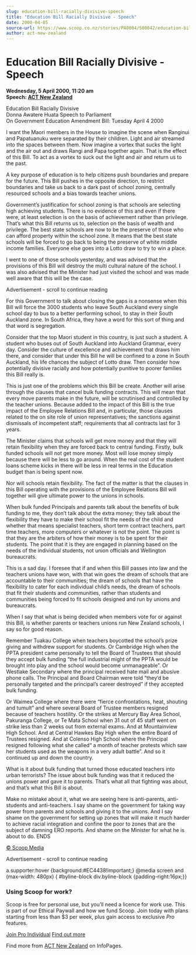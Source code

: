 ```yaml
---
slug: education-bill-racially-divisive-speech
title: "Education Bill Racially Divisive - Speech"
date: 2000-04-05
source-url: https://www.scoop.co.nz/stories/PA0004/S00042/education-bill-racially-divisive-speech.htm
author: act-new-zealand
---
```

Education Bill Racially Divisive - Speech
=========================================

**Wednesday, 5 April 2000, 11:20 am**  
**Speech: [ACT New Zealand](https://info.scoop.co.nz/ACT_New_Zealand)**

Education Bill Racially Divisive  
Donna Awatere Huata Speech to Parliament  
On Government Education Amendment Bill: Tuesday April 4 2000

I want the Maori members in the House to imagine the scene when Ranginui and Papatuanuku were separated by their children. Light and air streamed into the spaces between them. Now imagine a vortex that sucks the light and the air out and draws Rangi and Papa together again. That is the effect of this Bill. To act as a vortex to suck out the light and air and return us to the past.

A key purpose of education is to help citizens push boundaries and prepare for the future. This Bill pushes in the opposite direction, to restrict boundaries and take us back to a dark past of school zoning, centrally resourced schools and a bias towards teacher unions.

Government’s justification for school zoning is that schools are selecting high achieving students. There is no evidence of this and even if there were, at least selection is on the basis of achievement rather than privilege. That’s what this Bill returns us to, selection on the basis of wealth and privilege. The best state schools are now to be the preserve of those who can afford property within the school zone. It means that the best state schools will be forced to go back to being the preserve of white middle income families. Everyone else goes into a Lotto draw to try to win a place.

I went to one of those schools yesterday, and was advised that the provisions of this Bill will destroy the multi cultural nature of the school. I was also advised that the Minister had just visited the school and was made well aware that this will be the case.

Advertisement - scroll to continue reading





For this Government to talk about closing the gaps is a nonsense when this Bill will force the 3000 students who leave South Auckland every single school day to bus to a better performing school, to stay in their South Auckland zone. In South Africa, they have a word for this sort of thing and that word is segregation.

Consider that the top Maori student in this country, is just such a student. A student who buses out of South Auckland into Auckland Grammar, every day. Consider the culture of excellence and achievement that draws him there, and consider that under this Bill he will be confined to a zone in South Auckland, his life chances the subject of Lotto draw. Then consider how potentially divisive racially and how potentially punitive to poorer families this Bill really is.

This is just one of the problems which this Bill be create. Another will arise through the clauses that cancel bulk funding contracts. This will mean that every move parents make in the future, will be scrutinised and controlled by the teacher unions. Because added to the impact of this Bill is the true impact of the Employee Relations Bill and, in particular, those clauses related to the on site role of union representatives; the sanctions against dismissals of incompetent staff; requirements that all contracts last for 3 years.

The Minister claims that schools will get more money and that they will retain flexibility when they are forced back to central funding. Firstly, bulk funded schools will not get more money. Most will lose money simply because there will be less to go around. When the real cost of the student loans scheme kicks in there will be less in real terms in the Education budget than is being spent now.

Nor will schools retain flexibility. The fact of the matter is that the clauses in this Bill operating with the provisions of the Employee Relations Bill will together will give ultimate power to the unions in schools.

When bulk funded Principals and parents talk about the benefits of bulk funding to me, they don’t talk about the extra money; they talk about the flexibility they have to make their school fit the needs of the child and whether that means specialist teachers, short term contract teachers, part time teachers, more computers or whatever is not the point. The point is that they are the arbiters of how their money is to be spent for their students. The point that it is they are engaged in planning based on the needs of the individual students, not union officials and Wellington bureaucrats.

This is a sad day. I foresee that if and when this Bill passes into law and the teachers unions have won, with that win goes the dream of schools that are accountable to their communities; the dream of schools that have the flexibility to cater for each individual child’s needs, the dream of schools that fit their students and communities, rather than students and communities being forced to fit schools designed and run by unions and bureaucrats.

When I say that what is being decided when members vote for or against this Bill, is whether parents or teachers unions run New Zealand schools, I say so for good reason.

Remember Tuakau College when teachers boycotted the school’s prize giving and withdrew support for students. Or Cambridge High when the PPTA president came personally to tell the Board of Trustees that should they accept bulk funding “the full industrial might of the PPTA would be brought into play and the school would become unmanageable”. Or Westlake Secondary where the principal received hate mail and abusive phone calls. The Principal and Board Chairman were told “they’d be personally targeted and the principal’s career destroyed” if they accepted bulk funding.

Or Waimea College where there were “fierce confrontations, heat, shouting and tumult” and where several Board of Trustee members resigned because of teachers hostility. Or the strikes at Mercury Bay Area School, Pakuranga College, or Te Mata School when 31 out of 45 staff went on strike less than 2 weeks out from external exams. And at Mountainview High School. And at Central Hawkes Bay High when the entire Board of Trustees resigned. And at Colenso High School where the Principal resigned following what she called“ a month of teacher protests which saw her students used as the weapons in a very adult battle”. And so it continued up and down the country.

What is it about bulk funding that turned those educated teachers into urban terrorists? The issue about bulk funding was that it reduced the unions power and gave it to parents. That’s what all that fighting was about, and that’s what this Bill is about.

Make no mistake about it, what we are seeing here is anti-parents, anti-students and anti-teachers. I say shame on the government for taking way power from parents and schools and giving it to the unions. And I say shame on the government for setting up zones that will make it much harder to achieve racial integration and confine the poor to zones that are the subject of damning ERO reports. And shame on the Minister for what he is about to do. ENDS  

[© Scoop Media](http://www.scoop.co.nz/about/terms.html)  

Advertisement - scroll to continue reading



a.supporter:hover {background:#EC4438!important;} @media screen and (max-width: 480px) { #byline-block div.byline-block {padding-right:16px;}}

### Using Scoop for work?

Scoop is free for personal use, but you’ll need a licence for work use. This is part of our Ethical Paywall and how we fund Scoop. Join today with plans starting from less than $3 per week, plus gain access to exclusive _Pro_ features.  
  
[Join Pro Individual](https://pro.scoop.co.nz/Individual/?from=ProIn24) [Find out more](https://pro.scoop.co.nz/using-scoop-for-work/?from=ProIn24)

Find more from [ACT New Zealand](https://info.scoop.co.nz/ACT_New_Zealand) on InfoPages.